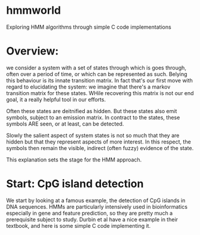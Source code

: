 # hmmworld
Exploring HMM algorithms through simple C code implementations

# Overview:
we consider a system with a set of states through which is goes through, often over a period of time, or which can be represented as such. Belying this behaviour is its innate transition matrix. In fact that's our first move with regard to elucidating the system: we imagine that there's a markov transition matrix for these states. WHile recovering this matrix is not our end goal, it a really helpful tool in our efforts.

Often these states are deitnified as hidden. But these states also emit symbols, subject to an emission matrix. In contract to the states, these symbols ARE seen, or at least, can be detected.

Slowly the salient aspect of system states is not so much that they are hidden but that they represent aspects of more interest. In this respect, the symbols then remain the visible, indirect (often fuzzy) evidence of the state.

This explanation sets the stage for the HMM approach.

# Start: CpG island detection
We start by looking at a famous example, the detection of CpG islands in DNA sequences. HMMs are particularly intensively used in bioinformatics
especially in gene and feature prediction, so they are pretty much a prerequisite subject to study. Durbin et al have a nice example in their textbook, and here is some simple C code implementing it.
